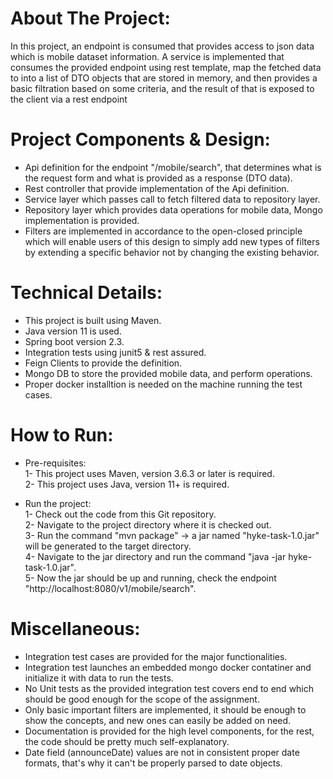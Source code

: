 # About The Project:
In this project, an endpoint is consumed that provides access to json data which is mobile dataset information.
A service is implemented that consumes the provided endpoint using rest template, map the fetched data to into a list of DTO objects that are stored
in memory, and then provides a basic filtration based on some criteria, and the result of that is exposed to the client via a rest endpoint

# Project Components & Design:
- Api definition for the endpoint "/mobile/search", that determines what is the request form and what is provided as a response (DTO data).
- Rest controller that provide implementation of the Api definition.
- Service layer which passes call to fetch filtered data to repository layer.
- Repository layer which provides data operations for mobile data, Mongo implementation is provided.
- Filters are implemented in accordance to the open-closed principle which will enable users of this design to simply add new types of filters by extending a specific behavior not by changing the existing behavior.

# Technical Details:
- This project is built using Maven.
- Java version 11 is used.
- Spring boot version 2.3.
- Integration tests using junit5 & rest assured.
- Feign Clients to provide the definition.
- Mongo DB to store the provided mobile data, and perform operations.
- Proper docker installtion is needed on the machine running the test cases.

# How to Run:
- Pre-requisites:<br />
 1- This project uses Maven, version 3.6.3 or later is required.<br />
 2- This project uses Java, version 11+ is required.

- Run the project:<br />
 1- Check out the code from this Git repository.<br />
 2- Navigate to the project directory where it is checked out.<br />
 3- Run the command "mvn package" -> a jar named "hyke-task-1.0.jar" will be generated to the target directory.<br/>
 4- Navigate to the jar directory and run the command "java -jar hyke-task-1.0.jar". <br/>
 5- Now the jar should be up and running, check the endpoint "http://localhost:8080/v1/mobile/search".

# Miscellaneous:
- Integration test cases are provided for the major functionalities.
- Integration test launches an embedded mongo docker contatiner and initialize it with data to run the tests.
- No Unit tests as the provided integration test covers end to end which should be good enough for the scope of the assignment.
- Only basic important filters are implemented, it should be enough to show the concepts, and new ones can easily be added on need.
- Documentation is provided for the high level components, for the rest, the code should be pretty much self-explanatory.
- Date field (announceDate) values are not in consistent proper date formats, that's why it can't be properly parsed to date objects.
